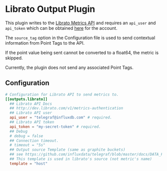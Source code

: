 # Librato Output Plugin

This plugin writes to the [Librato Metrics API][metrics-api] and requires an
`api_user` and `api_token` which can be obtained [here][tokens] for the account.

The `source_tag` option in the Configuration file is used to send contextual
information from Point Tags to the API.

If the point value being sent cannot be converted to a float64, the metric is
skipped.

Currently, the plugin does not send any associated Point Tags.

[metrics-api]: http://dev.librato.com/v1/metrics#metrics

[tokens]: https://metrics.librato.com/account/api_tokens

## Configuration

```toml @sample.conf
# Configuration for Librato API to send metrics to.
[[outputs.librato]]
  ## Librato API Docs
  ## http://dev.librato.com/v1/metrics-authentication
  ## Librato API user
  api_user = "telegraf@influxdb.com" # required.
  ## Librato API token
  api_token = "my-secret-token" # required.
  ## Debug
  # debug = false
  ## Connection timeout.
  # timeout = "5s"
  ## Output source Template (same as graphite buckets)
  ## see https://github.com/influxdata/telegraf/blob/master/docs/DATA_FORMATS_OUTPUT.md#graphite
  ## This template is used in librato's source (not metric's name)
  template = "host"
```
